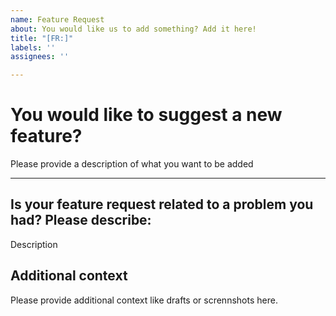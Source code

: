 ```yaml
---
name: Feature Request
about: You would like us to add something? Add it here!
title: "[FR:]"
labels: ''
assignees: ''

---
```

# You would like to suggest a new feature?

Please provide a description of what you want to be added

***
## Is your feature request related to a problem you had? Please describe:

Description

## Additional context

Please provide additional context like drafts or scrennshots here.
